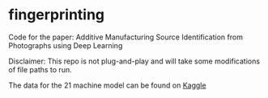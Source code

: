 # fingerprinting
Code for the paper: Additive Manufacturing Source Identification from Photographs using Deep Learning

Disclaimer: This repo is not plug-and-play and will take some modifications of file paths to run.

The data for the 21 machine model can be found on [Kaggle](https://www.kaggle.com/datasets/milesbimrose/additive-manufacturing-source-identification-uiuc)